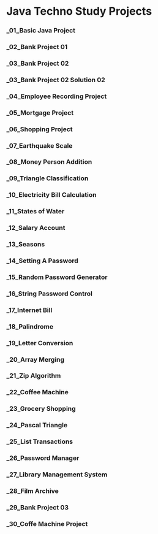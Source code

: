 # Java Techno Study Projects

### _01_Basic Java Project
### _02_Bank Project 01
### _03_Bank Project 02
### _03_Bank Project 02 Solution 02
### _04_Employee Recording Project
### _05_Mortgage Project
### _06_Shopping Project
### _07_Earthquake Scale
### _08_Money Person Addition
### _09_Triangle Classification
### _10_Electricity Bill Calculation
### _11_States of Water
### _12_Salary Account
### _13_Seasons
### _14_Setting A Password
### _15_Random Password Generator
### _16_String Password Control
### _17_Internet Bill
### _18_Palindrome
### _19_Letter Conversion
### _20_Array Merging
### _21_Zip Algorithm
### _22_Coffee Machine
### _23_Grocery Shopping
### _24_Pascal Triangle
### _25_List Transactions
### _26_Password Manager
### _27_Library Management System
### _28_Film Archive
### _29_Bank Project 03
### _30_Coffe Machine Project
